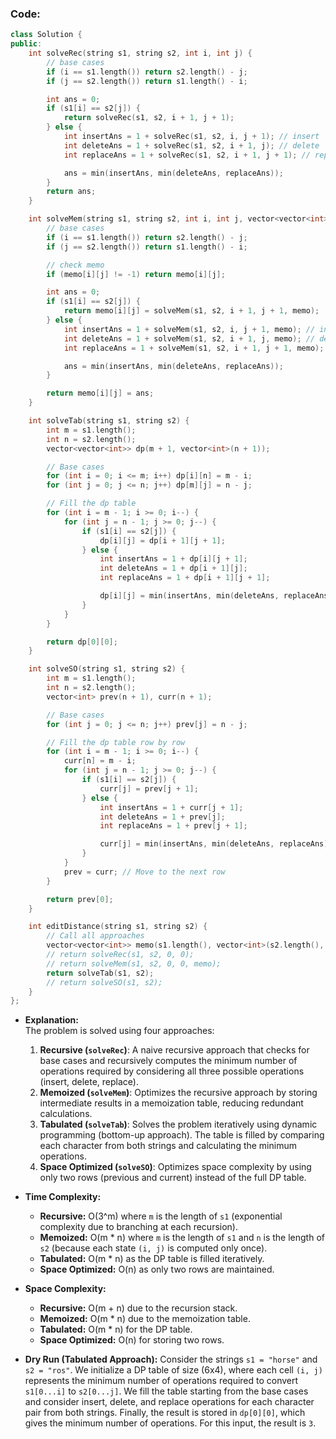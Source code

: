 ### Code:
```cpp
class Solution {
public:
    int solveRec(string s1, string s2, int i, int j) {
        // base cases
        if (i == s1.length()) return s2.length() - j;
        if (j == s2.length()) return s1.length() - i;

        int ans = 0;
        if (s1[i] == s2[j]) {
            return solveRec(s1, s2, i + 1, j + 1);
        } else {
            int insertAns = 1 + solveRec(s1, s2, i, j + 1); // insert
            int deleteAns = 1 + solveRec(s1, s2, i + 1, j); // delete
            int replaceAns = 1 + solveRec(s1, s2, i + 1, j + 1); // replace

            ans = min(insertAns, min(deleteAns, replaceAns));
        }
        return ans;
    }

    int solveMem(string s1, string s2, int i, int j, vector<vector<int>>& memo) {
        // base cases
        if (i == s1.length()) return s2.length() - j;
        if (j == s2.length()) return s1.length() - i;

        // check memo
        if (memo[i][j] != -1) return memo[i][j];

        int ans = 0;
        if (s1[i] == s2[j]) {
            return memo[i][j] = solveMem(s1, s2, i + 1, j + 1, memo);
        } else {
            int insertAns = 1 + solveMem(s1, s2, i, j + 1, memo); // insert
            int deleteAns = 1 + solveMem(s1, s2, i + 1, j, memo); // delete
            int replaceAns = 1 + solveMem(s1, s2, i + 1, j + 1, memo); // replace

            ans = min(insertAns, min(deleteAns, replaceAns));
        }

        return memo[i][j] = ans;
    }

    int solveTab(string s1, string s2) {
        int m = s1.length();
        int n = s2.length();
        vector<vector<int>> dp(m + 1, vector<int>(n + 1));

        // Base cases
        for (int i = 0; i <= m; i++) dp[i][n] = m - i;
        for (int j = 0; j <= n; j++) dp[m][j] = n - j;

        // Fill the dp table
        for (int i = m - 1; i >= 0; i--) {
            for (int j = n - 1; j >= 0; j--) {
                if (s1[i] == s2[j]) {
                    dp[i][j] = dp[i + 1][j + 1];
                } else {
                    int insertAns = 1 + dp[i][j + 1];
                    int deleteAns = 1 + dp[i + 1][j];
                    int replaceAns = 1 + dp[i + 1][j + 1];

                    dp[i][j] = min(insertAns, min(deleteAns, replaceAns));
                }
            }
        }

        return dp[0][0];
    }

    int solveSO(string s1, string s2) {
        int m = s1.length();
        int n = s2.length();
        vector<int> prev(n + 1), curr(n + 1);

        // Base cases
        for (int j = 0; j <= n; j++) prev[j] = n - j;

        // Fill the dp table row by row
        for (int i = m - 1; i >= 0; i--) {
            curr[n] = m - i;
            for (int j = n - 1; j >= 0; j--) {
                if (s1[i] == s2[j]) {
                    curr[j] = prev[j + 1];
                } else {
                    int insertAns = 1 + curr[j + 1];
                    int deleteAns = 1 + prev[j];
                    int replaceAns = 1 + prev[j + 1];

                    curr[j] = min(insertAns, min(deleteAns, replaceAns));
                }
            }
            prev = curr; // Move to the next row
        }

        return prev[0];
    }

    int editDistance(string s1, string s2) {
        // Call all approaches
        vector<vector<int>> memo(s1.length(), vector<int>(s2.length(), -1));
        // return solveRec(s1, s2, 0, 0);
        // return solveMem(s1, s2, 0, 0, memo);
        return solveTab(s1, s2);
        // return solveSO(s1, s2);
    }
};
```
- **Explanation:**  
  The problem is solved using four approaches:
  1. **Recursive (`solveRec`)**: A naive recursive approach that checks for base cases and recursively computes the minimum number of operations required by considering all three possible operations (insert, delete, replace).
  2. **Memoized (`solveMem`)**: Optimizes the recursive approach by storing intermediate results in a memoization table, reducing redundant calculations.
  3. **Tabulated (`solveTab`)**: Solves the problem iteratively using dynamic programming (bottom-up approach). The table is filled by comparing each character from both strings and calculating the minimum operations.
  4. **Space Optimized (`solveSO`)**: Optimizes space complexity by using only two rows (previous and current) instead of the full DP table.

- **Time Complexity:**
  - **Recursive:** O(3^m) where `m` is the length of `s1` (exponential complexity due to branching at each recursion).
  - **Memoized:** O(m * n) where `m` is the length of `s1` and `n` is the length of `s2` (because each state `(i, j)` is computed only once).
  - **Tabulated:** O(m * n) as the DP table is filled iteratively.
  - **Space Optimized:** O(n) as only two rows are maintained.

- **Space Complexity:**
  - **Recursive:** O(m + n) due to the recursion stack.
  - **Memoized:** O(m * n) due to the memoization table.
  - **Tabulated:** O(m * n) for the DP table.
  - **Space Optimized:** O(n) for storing two rows.

- **Dry Run (Tabulated Approach):**
  Consider the strings `s1 = "horse"` and `s2 = "ros"`. We initialize a DP table of size (6x4), where each cell `(i, j)` represents the minimum number of operations required to convert `s1[0...i]` to `s2[0...j]`. We fill the table starting from the base cases and consider insert, delete, and replace operations for each character pair from both strings. Finally, the result is stored in `dp[0][0]`, which gives the minimum number of operations. For this input, the result is `3`.
